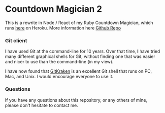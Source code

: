 # Countdown Magician 2

This is a rewrite in Node / React of my Ruby Countdown Magician, which runs
[here](http://immense-countdown.herokuapp.com/) on Heroku. More information here
[Github Repo](https://github.com/JulianNicholls/Countdown)

### Git client

I have used Git at the command-line for 10 years. Over that time, I have
tried many different graphical shells for Git, without finding one that was
easier and nicer to use than the command-line (in my view).

I have now found that [GitKraken](https://www.gitkraken.com) is an excellent Git
shell that runs on PC, Mac, and Unix. I would encourage everyone to use it.

### Questions

If you have any questions about this repository, or any others of mine, please
don't hesitate to contact me.
